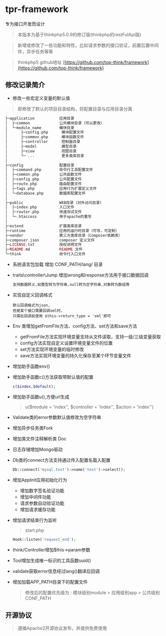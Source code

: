 # tpr-framework 
专为接口开发而设计

> 本版本为基于thinkphp5.0.9的修订版(thinkphp的restFulApi版)

> 新增或修改了一些功能和特性，比如请求参数的接口验证，前置后置中间件，异步任务等等

> thinkphp5 github地址 [https://github.com/top-think/framework](https://github.com/top-think/framework)

## 修改记录简介
* 修改一些宏定义变量的默认值
 > 即修改了默认的项目目录结构，将配置目录与应用目录分离
 ``` php
 ├─application           应用目录
 │  ├─common             公共模块目录（可以更改）
 │  └─module_name        模块目录
 │      ├─config.php      模块配置文件
 │      ├─common.php      模块函数文件
 │      ├─controller      控制器目录
 │      ├─model           模型目录
 │      ├─view            视图目录
 │      └─ ...            更多类库目录
 │  
 ├─config                配置目录 
 │  ├─command.php        命令行工具配置文件
 │  ├─common.php         公共函数文件
 │  ├─config.php         公共配置文件
 │  ├─route.php          路由配置文件
 │  ├─tags.php           应用行为扩展定义文件
 │  └─database.php       数据库配置文件
 │
 ├─public                WEB目录（对外访问目录）
 │  ├─index.php          入口文件
 │  ├─router.php         快速测试文件
 │  └─.htaccess          用于apache的重写
 │
 ├─extend                扩展类库目录
 ├─runtime               应用的运行时目录（可写，可定制）
 ├─vendor                第三方类库目录（Composer依赖库）
 ├─composer.json         composer 定义文件
 ├─LICENSE.txt           授权说明文件
 ├─README.md             README 文件
 └─think                 命令行入口文件
 ```
* 系统语言包加载 增加 CONF_PATH/lang/ 目录

* traits\controller\Jump 增加wrong和response方法用于接口数据回调
  ``` php
  支持数据转义,如整型转为字符串,null转为空字符串,对象转为数组等
  ```
 
* 实现自定义回调格式
  ``` shell
  默认回调格式为json,
  但是某个接口需要回调xml时，
  只需在回调前使用 $this->return_type = 'xml'即可
  ```

* Env 类增加getFromFile方法、config方法、set方法和save方法
  * getFromFile方法实现环境变量支持从文件读取，支持一级/三级变量获取
  * config方法实现自定义设置环境变量文件的位置
  * set方法实现环境变量的临时修改
  * save方法实现环境变量的持久化保存至某个环节变量文件

* 增加助手函数env()

* 增加助手函数c()方法获取带默认值的配置
  ``` php
  c($index,$default);
  ```

* 增加助手函数u(),方便url生成
  > u($module = 'index'', $controller = 'index'', $action = 'index'')
 
* Validate类的error参数默认值修改为空字符串

* 增加异步任务类Fork

* 增加类文件注释解析类 Doc

* 日志存储增加Mongo驱动

* Db类的connect方法支持通过传入配置名载入配置
  ``` php
  Db::connect('mysql.test')->name('test')->select();
  ```

* 增加AppInit应用初始化行为
  * 增加数字签名验证功能
  * 增加中间件功能
  * 请求参数自动验证功能
  * 增加请求缓存功能
 
* 增加请求结束行为监听
  > start.php
  ``` php
  Hook::listen('request_end');
  ```
  
* think/Controller增加$this->param参数

* Tool增加生成唯一标识的工具函数uuid()

* validate获取error信息经过lang()翻译后回调

* 增加加载APP_PATH目录下的配置文件
  > 修改后的配置优先级为 : 模块级别module > 应用级别app > 公共级别 CONF_PATH

## 开源协议
  > 遵循Apache2开源协议发布，并提供免费使用